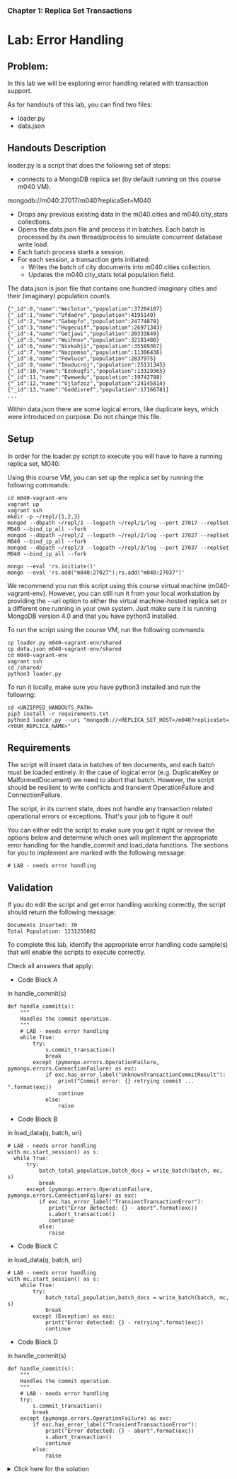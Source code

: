 ### Chapter 1: Replica Set Transactions
# Lab: Error Handling

## Problem:

In this lab we will be exploring error handling related with transaction support.

As for handouts of this lab, you can find two files:

 - loader.py
 - data.json

## Handouts Description

loader.py is a script that does the following set of steps:

 - connects to a MongoDB replica set (by default running on this course m040 VM).
 
mongodb://m040:27017/m040?replicaSet=M040

 - Drops any previous existing data in the m040.cities and m040.city_stats collections.
 - Opens the data.json file and process it in batches. Each batch is processed by its own thread/process to simulate concurrent database write load.
 - Each batch process starts a session.
 - For each session, a transaction gets initiated:
   - Writes the batch of city documents into m040.cities collection.
   - Updates the m040.city_stats total population field.
   
The data.json is json file that contains one hundred imaginary cities and their (imaginary) population counts.

    {"_id":0,"name":"Weclotur","population":37204107}
    {"_id":1,"name":"Ufdadre","population":4195149}
    {"_id":2,"name":"Gabepfo","population":24774878}
    {"_id":3,"name":"Hugecuif","population":26971343}
    {"_id":4,"name":"Getjawi","population":20333849}
    {"_id":5,"name":"Wuihnov","population":32181480}
    {"_id":6,"name":"Nivkahji","population":35589367}
    {"_id":7,"name":"Nazpomso","population":11306436}
    {"_id":8,"name":"Fewluce","population":2837975}
    {"_id":9,"name":"Imuducroj","population":25131345}
    {"_id":10,"name":"Ezokugfi","population":13329365}
    {"_id":11,"name":"Ewewedu","population":19742788}
    {"_id":12,"name":"Ujlafzoz","population":24145814}
    {"_id":13,"name":"Goddivref","population":17166781}
    ...

Within data.json there are some logical errors, like duplicate keys, which were introduced on purpose. Do not change this file.

## Setup

In order for the loader.py script to execute you will have to have a running replica set, M040.

Using this course VM, you can set up the replica set by running the following commands:

    cd m040-vagrant-env
    vagrant up
    vagrant ssh
    mkdir -p ~/repl/{1,2,3}
    mongod --dbpath ~/repl/1 --logpath ~/repl/1/log --port 27017 --replSet M040 --bind_ip_all --fork
    mongod --dbpath ~/repl/2 --logpath ~/repl/2/log --port 27027 --replSet M040 --bind_ip_all --fork
    mongod --dbpath ~/repl/3 --logpath ~/repl/3/log --port 27037 --replSet M040 --bind_ip_all --fork
    
    mongo --eval 'rs.initiate()'
    mongo --eval 'rs.add("m040:27027");rs.add("m040:27037")'
	
We recommend you run this script using this course virtual machine (m040-vagrant-env). However, you can still run it from your local workstation by providing the --uri option to either the virtual machine-hosted replica set or a different one running in your own system. Just make sure it is running MongoDB version 4.0 and that you have python3 installed.

To run the script using the course VM, run the following commands:

    cp loader.py m040-vagrant-env/shared
    cp data.json m040-vagrant-env/shared
    cd m040-vagrant-env
    vagrant ssh
    cd /shared/
    python3 loader.py

To run it locally, make sure you have python3 installed and run the following:

    cd <UNZIPPED_HANDOUTS_PATH>
    pip3 install -r requirements.txt
    python3 loader.py --uri "mongodb://<REPLICA_SET_HOST>/m040?replicaSet=<YOUR_REPLICA_NAME>"

## Requirements

The script will insert data in batches of ten documents, and each batch must be loaded entirely. In the case of logical error (e.g. DuplicateKey or MalformedDocument) we need to abort that batch. However, the script should be resilient to write conflicts and transient OperationFailure and ConnectionFailure.

The script, in its current state, does not handle any transaction related operational errors or exceptions. That's your job to figure it out!

You can either edit the script to make sure you get it right or review the options below and determine which ones will implement the appropriate error handling for the handle_commit and load_data functions. The sections for you to implement are marked with the following message:

    # LAB - needs error handling

## Validation

If you do edit the script and get error handling working correctly, the script should return the following message:

    Documents Inserted: 70
    Total Population: 1231255082

To complete this lab, identify the appropriate error handling code sample(s) that will enable the scripts to execute correctly.

Check all answers that apply:

 - Code Block A

in handle_commit(s)

    def handle_commit(s):
        """
        Handles the commit operation.
        """
        # LAB - needs error handling
        while True:
            try:
                s.commit_transaction()
                break
            except (pymongo.errors.OperationFailure, pymongo.errors.ConnectionFailure) as exc:
                if exc.has_error_label("UnknownTransactionCommitResult"):
                    print("Commit error: {} retrying commit ... ".format(exc))
                    continue
                else:
                    raise
				
 - Code Block B

in load_data(q, batch, uri)

    # LAB - needs error handling
    with mc.start_session() as s:
      while True:
          try:
              batch_total_population,batch_docs = write_batch(batch, mc, s)
              break
          except (pymongo.errors.OperationFailure, pymongo.errors.ConnectionFailure) as exc:
              if exc.has_error_label("TransientTransactionError"):
                 print("Error detected: {} - abort".format(exc))
                 s.abort_transaction()
                 continue
              else:
                 raise
			 
 - Code Block C

in load_data(q, batch, uri)

    # LAB - needs error handling
    with mc.start_session() as s:
        while True:
            try:
                batch_total_population,batch_docs = write_batch(batch, mc, s)
                break
            except (Exception) as exc:
                print("Error detected: {} - retrying".format(exc))
                continue
			
 - Code Block D

in handle_commit(s)

    def handle_commit(s):
        """
        Handles the commit operation.
        """
        # LAB - needs error handling
        try:
            s.commit_transaction()
            break
        except (pymongo.errors.OperationFailure) as exc:
            if exc.has_error_label("TransientTransactionError"):
                print("Error detected: {} - abort".format(exc))
                s.abort_transaction()
                continue
            else:
                raise

<details>
  <summary>Click here for the solution</summary>
    <ul>
      <li>Code Block A

in handle_commit(s)

    def handle_commit(s):
        """
        Handles the commit operation.
        """
        # LAB - needs error handling
        while True:
            try:
                s.commit_transaction()
                break
            except (pymongo.errors.OperationFailure, pymongo.errors.ConnectionFailure) as exc:
                if exc.has_error_label("UnknownTransactionCommitResult"):
                    print("Commit error: {} retrying commit ... ".format(exc))
                    continue
                else:
                    raise</li>
		<li>Code Block B

in load_data(q, batch, uri)

    # LAB - needs error handling
    with mc.start_session() as s:
      while True:
          try:
              batch_total_population,batch_docs = write_batch(batch, mc, s)
              break
          except (pymongo.errors.OperationFailure, pymongo.errors.ConnectionFailure) as exc:
              if exc.has_error_label("TransientTransactionError"):
                 print("Error detected: {} - abort".format(exc))
                 s.abort_transaction()
                 continue
              else:
                 raise</li>
    </ul>
</details>